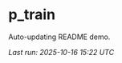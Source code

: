 # p_train

Auto-updating README demo.

<!--START_SECTION:status-->
_Last run: 2025-10-16 15:22 UTC_
<!--END_SECTION:status-->

















































































































































































































































































































































































































































































































































































































































































































































































































































































































































































































































































































































































































































































































































